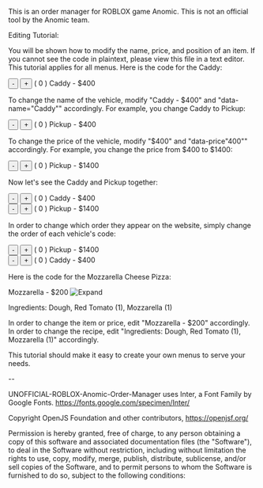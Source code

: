This is an order manager for ROBLOX game Anomic. This is not an official tool by the Anomic team.




Editing Tutorial:

You will be shown how to modify the name, price, and position of an item. If you cannot see the code in plaintext, please view this file in a text editor.
This tutorial applies for all menus. Here is the code for the Caddy:

<div class="ingredient" data-price="400" data-name="Caddy">
  <button onclick="adjustIngredient(this, -1)">-</button>
  <button onclick="adjustIngredient(this, 1)">+</button>
  ( <span class="quantity">0</span> ) Caddy - $400
</div>

To change the name of the vehicle, modify "Caddy - $400" and "data-name="Caddy"" accordingly. For example, you change Caddy to Pickup:

<div class="ingredient" data-price="400" data-name="Pickup">
  <button onclick="adjustIngredient(this, -1)">-</button>
  <button onclick="adjustIngredient(this, 1)">+</button>
  ( <span class="quantity">0</span> ) Pickup - $400
</div>

To change the price of the vehicle, modify "$400" and "data-price"400"" accordingly. For example, you change the price from $400 to $1400:

<div class="ingredient" data-price="1400" data-name="Pickup">
  <button onclick="adjustIngredient(this, -1)">-</button>
  <button onclick="adjustIngredient(this, 1)">+</button>
  ( <span class="quantity">0</span> ) Pickup - $1400
</div>

Now let's see the Caddy and Pickup together:

<div class="ingredient" data-price="400" data-name="Caddy">
  <button onclick="adjustIngredient(this, -1)">-</button>
  <button onclick="adjustIngredient(this, 1)">+</button>
  ( <span class="quantity">0</span> ) Caddy - $400
</div>
<div class="ingredient" data-price="1400" data-name="Pickup">
  <button onclick="adjustIngredient(this, -1)">-</button>
  <button onclick="adjustIngredient(this, 1)">+</button>
  ( <span class="quantity">0</span> ) Pickup - $1400
</div>

In order to change which order they appear on the website, simply change the order of each vehicle's code:

<div class="ingredient" data-price="1400" data-name="Pickup">
  <button onclick="adjustIngredient(this, -1)">-</button>
  <button onclick="adjustIngredient(this, 1)">+</button>
  ( <span class="quantity">0</span> ) Pickup - $1400
</div>

<div class="ingredient" data-price="400" data-name="Caddy">
  <button onclick="adjustIngredient(this, -1)">-</button>
  <button onclick="adjustIngredient(this, 1)">+</button>
  ( <span class="quantity">0</span> ) Caddy - $400
</div>

Here is the code for the Mozzarella Cheese Pizza:

<div class="recipe-title" onclick="toggleDetails(this)">
  <span>Mozzarella - $200</span>
  <img class="arrow-icon" src="img/arrow-down.ico" alt="Expand" data-state="collapsed" />
</div>
<div class="recipe-details">
  <p>Ingredients: Dough, Red Tomato (1), Mozzarella (1)</p>
</div>

In order to change the item or price, edit "Mozzarella - $200" accordingly.
In order to change the recipe, edit "Ingredients: Dough, Red Tomato (1), Mozzarella (1)" accordingly.

This tutorial should make it easy to create your own menus to serve your needs.

--

UNOFFICIAL-ROBLOX-Anomic-Order-Manager uses Inter, a Font Family by Google Fonts.
  https://fonts.google.com/specimen/Inter/


Copyright OpenJS Foundation and other contributors, https://openjsf.org/

Permission is hereby granted, free of charge, to any person obtaining
a copy of this software and associated documentation files (the
"Software"), to deal in the Software without restriction, including
without limitation the rights to use, copy, modify, merge, publish,
distribute, sublicense, and/or sell copies of the Software, and to
permit persons to whom the Software is furnished to do so, subject to
the following conditions:
